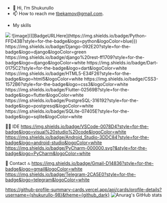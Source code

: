 - 👋 Hi, I’m Shukurullo
- 📫 How to reach me tbekamov@gmail.com.

<!---
Shukurullodev/Shukurullodev is a ✨ special ✨ repository because its `README.md` (this file) appears on your GitHub profile.
You can click the Preview link to take a look at your changes.
--->
- My skills
<img src="{[BadgeURLHere]()}" />
![image]({[BadgeURLHere](https://img.shields.io/badge/Python-FFD43B?style=for-the-badge&logo=python&logoColor=blue)})
https://img.shields.io/badge/Django-092E20?style=for-the-badge&logo=django&logoColor=green
https://img.shields.io/badge/django%20rest-ff1709?style=for-the-badge&logo=django&logoColor=white
https://img.shields.io/badge/Dart-0175C2?style=for-the-badge&logo=dart&logoColor=white
https://img.shields.io/badge/HTML5-E34F26?style=for-the-badge&logo=html5&logoColor=white
https://img.shields.io/badge/CSS3-1572B6?style=for-the-badge&logo=css3&logoColor=white
https://img.shields.io/badge/Flutter-02569B?style=for-the-badge&logo=flutter&logoColor=white
https://img.shields.io/badge/PostgreSQL-316192?style=for-the-badge&logo=postgresql&logoColor=white
https://img.shields.io/badge/SQLite-07405E?style=for-the-badge&logo=sqlite&logoColor=white

👩‍💻 IDE
https://img.shields.io/badge/VSCode-0078D4?style=for-the-badge&logo=visual%20studio%20code&logoColor=white
https://img.shields.io/badge/Android_Studio-3DDC84?style=for-the-badge&logo=android-studio&logoColor=white
https://img.shields.io/badge/PyCharm-000000.svg?&style=for-the-badge&logo=PyCharm&logoColor=white

📱 Contact 🔝
https://img.shields.io/badge/Gmail-D14836?style=for-the-badge&logo=gmail&logoColor=white
https://img.shields.io/badge/Telegram-2CA5E0?style=for-the-badge&logo=telegram&logoColor=white

https://github-profile-summary-cards.vercel.app/api/cards/profile-details?username={shukurullo-98}&theme={github_dark}
![Anurag's GitHub stats](https://github-readme-stats.vercel.app/api?username=shukurullo-98&show_icons=true&theme=transparent)
